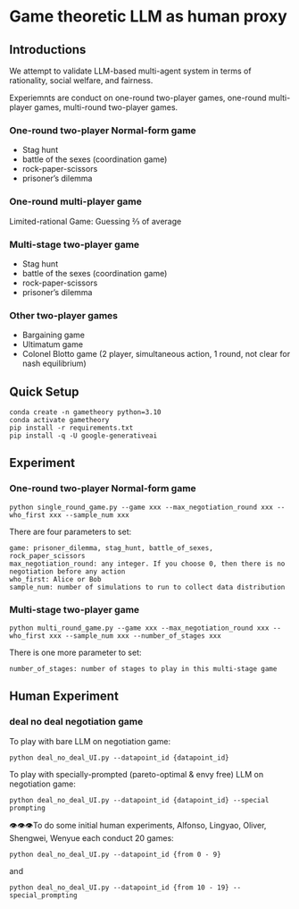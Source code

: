 # Game theoretic LLM as human proxy


## Introductions
We attempt to validate LLM-based multi-agent system in terms of rationality, social welfare, and fairness.

Experiemnts are conduct on one-round two-player games, one-round multi-player games, multi-round two-player games.

### One-round two-player Normal-form game

- Stag hunt
- battle of the sexes (coordination game)
- rock-paper-scissors
- prisoner’s dilemma

### One-round multi-player game
Limited-rational Game: Guessing ⅔ of average

### Multi-stage two-player game
- Stag hunt
- battle of the sexes (coordination game)
- rock-paper-scissors
- prisoner’s dilemma

### Other two-player games
- Bargaining game
- Ultimatum game
- Colonel Blotto game (2 player, simultaneous action, 1 round, not clear for nash equilibrium)

## Quick Setup
```
conda create -n gametheory python=3.10
conda activate gametheory
pip install -r requirements.txt
pip install -q -U google-generativeai
```

## Experiment

### One-round two-player Normal-form game
```
python single_round_game.py --game xxx --max_negotiation_round xxx --who_first xxx --sample_num xxx
```
There are four parameters to set:
```
game: prisoner_dilemma, stag_hunt, battle_of_sexes, rock_paper_scissors
max_negotiation_round: any integer. If you choose 0, then there is no negotiation before any action
who_first: Alice or Bob
sample_num: number of simulations to run to collect data distribution
```


### Multi-stage two-player game
```
python multi_round_game.py --game xxx --max_negotiation_round xxx --who_first xxx --sample_num xxx --number_of_stages xxx
```
There is one more parameter to set:
```
number_of_stages: number of stages to play in this multi-stage game
```

## Human Experiment

### deal no deal negotiation game
To play with bare LLM on negotiation game:
```
python deal_no_deal_UI.py --datapoint_id {datapoint_id}
```
To play with specially-prompted (pareto-optimal & envy free) LLM on negotiation game:
```
python deal_no_deal_UI.py --datapoint_id {datapoint_id} --special prompting
```

👁👁👁To do some initial human experiments, Alfonso, Lingyao, Oliver, Shengwei, Wenyue each conduct 20 games:
```
python deal_no_deal_UI.py --datapoint_id {from 0 - 9}
```
and 
```
python deal_no_deal_UI.py --datapoint_id {from 10 - 19} --special_prompting
```
